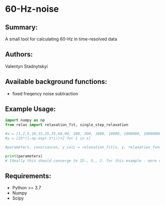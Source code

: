 60-Hz-noise
=====

Summary:
-----
A small tool for calculating 60-Hz in time-resolved data

Authors:
-----
Valentyn Stadnytskyi

Available background functions:
-----
* fixed freqency noise subtraction

Example Usage:
-----
```python
import numpy as np
from relax import relaxation_fit, single_step_relaxation

#x = [1,2,5,10,15,25,35,60,90, 200, 500, 1000, 10000, 1000000, 10000000000]
#y = [25*(1-np.exp(-5*i))+2 for i in x]

#parameters, covariances, y_calc = relaxation_fit(x, y, relaxation_function = single_step_relaxation, initial_guess=[18, 11, #10])

print(parameters) 
# Ideally this should converge to 25., 5., 2. for this example - more data points will improve convergence.

```

Requirements:
-----
* Python >= 3.7
* Numpy
* Scipy

